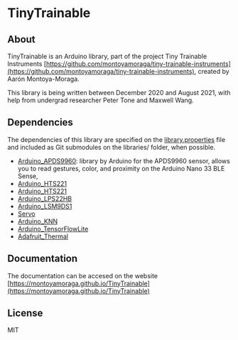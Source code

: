 # TinyTrainable

## About

TinyTrainable is an Arduino library, part of the project Tiny Trainable Instruments [https://github.com/montoyamoraga/tiny-trainable-instruments](https://github.com/montoyamoraga/tiny-trainable-instruments), created by Aarón Montoya-Moraga.

This library is being written between December 2020 and August 2021, with help from undergrad researcher Peter Tone and Maxwell Wang.

## Dependencies

The dependencies of this library are specified on the [library.properties](library.properties) file and included as Git submodules on the libraries/ folder, when possible.

* [Arduino_APDS9960](https://github.com/arduino-libraries/Arduino_APDS9960): library by Arduino for the APDS9960 sensor, allows you to read gestures, color, and proximity on the Arduino Nano 33 BLE Sense,
* [Arduino_HTS221]()
* [Arduino_HTS221]()
* [Arduino_LPS22HB]()
* [Arduino_LSM9DS1]()
* [Servo]()
* [Arduino_KNN]()
* [Arduino_TensorFlowLite]()
* [Adafruit_Thermal]()


## Documentation

The documentation can be accesed on the website [https://montoyamoraga.github.io/TinyTrainable](https://montoyamoraga.github.io/TinyTrainable)

## License

MIT
